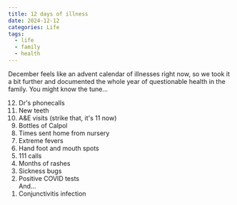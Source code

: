 ```yaml
---
title: 12 days of illness
date: 2024-12-12
categories: Life
tags:
  - life
  - family
  - health
---
```


December feels like an advent calendar of illnesses right now, so we took it a bit further and documented the whole year of questionable health in the family. You might know the tune...

<ol reversed>
<li>Dr's phonecalls</li>
<li>New teeth</li>
<li>A&E visits (strike that, it's 11 now)</li>
<li>Bottles of Calpol</li>
<li>Times sent home from nursery</li>
<li>Extreme fevers</li>
<li>Hand foot and mouth spots</li>
<li>111 calls</li>
<li>Months of rashes</li>
<li>Sickness bugs</li>
<li>Positive COVID tests<br/>
And...</li>
<li>Conjunctivitis infection</li>
</ol>